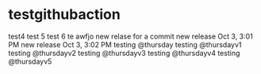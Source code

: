 # testgithubaction

test4
test 5
test 6 
te
awfjo
new relase for a commit
new release Oct 3, 3:01 PM
new release Oct 3, 3:02 PM
testing @thursday
testing @thursdayv1
testing @thursdayv2
testing @thursdayv3
testing @thursdayv4
testing @thursdayv5
